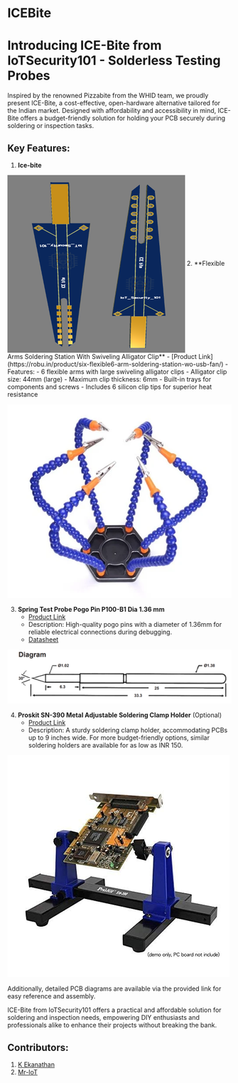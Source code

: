 # ICEBite

# Introducing ICE-Bite from IoTSecurity101 - Solderless Testing Probes

Inspired by the renowned Pizzabite from the WHID team, we proudly present ICE-Bite, a cost-effective, open-hardware alternative tailored for the Indian market. Designed with affordability and accessibility in mind, ICE-Bite offers a budget-friendly solution for holding your PCB securely during soldering or inspection tasks.

## Key Features:

1. **Ice-bite**

<img src="images/icebite-2.PNG" align=center width="400" height="400" /> 
2. **Flexible Arms Soldering Station With Swiveling Alligator Clip**
   - [Product Link](https://robu.in/product/six-flexible6-arm-soldering-station-wo-usb-fan/)
   - Features:
     - 6 flexible arms with large swiveling alligator clips
     - Alligator clip size: 44mm (large)
     - Maximum clip thickness: 6mm
     - Built-in trays for components and screws
     - Includes 6 silicon clip tips for superior heat resistance

![](/images/1.webp)

3. **Spring Test Probe Pogo Pin P100-B1 Dia 1.36 mm**
   - [Product Link](https://www.farnell.com/datasheets/3968496.pdf)
   - Description: High-quality pogo pins with a diameter of 1.36mm for reliable electrical connections during debugging.
   - [Datasheet](https://www.farnell.com/datasheets/3968496.pdf)

![](/images/springtestprobe.PNG)

4. **Proskit SN-390 Metal Adjustable Soldering Clamp Holder** (Optional)
   - [Product Link](https://www.amazon.in/Proskit-SN-390-Adjustable-Soldering-Multicolour/dp/B07JKLC61F?th=1)
   - Description: A sturdy soldering clamp holder, accommodating PCBs up to 9 inches wide. For more budget-friendly options, similar soldering holders are available for as low as INR 150.

![](/images/pcb-holder.jpg)

Additionally, detailed PCB diagrams are available via the provided link for easy reference and assembly.

ICE-Bite from IoTSecurity101 offers a practical and affordable solution for soldering and inspection needs, empowering DIY enthusiasts and professionals alike to enhance their projects without breaking the bank.


## Contributors:
1. [K Ekanathan](https://github.com/kekanath)
2. [Mr-IoT](https://github.com/V33RU)

